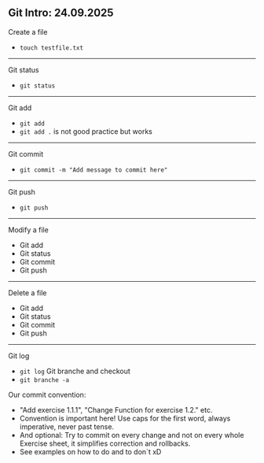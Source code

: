 ## Git Intro: 24.09.2025

Create a file
- `touch testfile.txt`

---

Git status
- `git status`

---

Git add
- `git add`
- `git add .` is not good practice but works

---

Git commit
- `git commit -m "Add message to commit here"`

---

Git push
- `git push`

---

Modify a file
- Git add
- Git status
- Git commit
- Git push

---

Delete a file
- Git add
- Git status
- Git commit
- Git push

---

Git log
- `git log`
Git branche and checkout
- `git branche -a`

Our commit convention:
- "Add exercise 1.1.1", "Change Function for exercise 1.2." etc.
- Convention is important here! Use caps for the first word, always imperative, never past tense.
- And optional: Try to commit on every change and not on every whole Exercise sheet, it simplifies correction and rollbacks.
- See examples on how to do and to don`t xD
